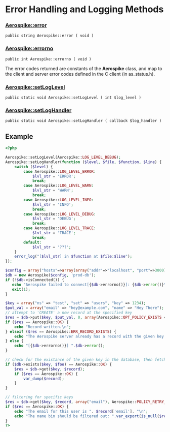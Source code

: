 
# Error Handling and Logging Methods

### [Aerospike::error](aerospike_error.md)
```
public string Aerospike::error ( void )
```

### [Aerospike::errorno](aerospike_errorno.md)
```
public int Aerospike::errorno ( void )
```

The error codes returned are constants of the **Aerospike** class, and map to
the client and server error codes defined in the C client (in as_status.h).

### [Aerospike::setLogLevel](aerospike_setloglevel.md)
```
public static void Aerospike::setLogLevel ( int $log_level )
```

### [Aerospike::setLogHandler](aerospike_setloghandler.md)
```
public static void Aerospike::setLogHandler ( callback $log_handler )
```

## Example

```php
<?php

Aerospike::setLogLevel(Aerospike::LOG_LEVEL_DEBUG);
Aerospike::setLogHandler(function ($level, $file, $function, $line) {
    switch ($level) {
        case Aerospike::LOG_LEVEL_ERROR:
            $lvl_str = 'ERROR';
            break;
        case Aerospike::LOG_LEVEL_WARN:
            $lvl_str = 'WARN';
            break;
        case Aerospike::LOG_LEVEL_INFO:
            $lvl_str = 'INFO';
            break;
        case Aerospike::LOG_LEVEL_DEBUG:
            $lvl_str = 'DEBUG';
            break;
        case Aerospike::LOG_LEVEL_TRACE:
            $lvl_str = 'TRACE';
            break;
        default:
            $lvl_str = '???';
    }
    error_log("[$lvl_str] in $function at $file:$line");
});

$config = array("hosts"=>array(array("addr"=>"localhost", "port"=>3000)));
$db = new Aerospike($config, 'prod-db');
if (!$db->isConnected()) {
   echo "Aerospike failed to connect[{$db->errorno()}]: {$db->error()}\n";
   exit(1);
}

$key = array("ns" => "test", "set" => "users", "key" => 1234);
$put_val = array("email" => "hey@example.com", "name" => "Hey There");
// attempt to 'CREATE' a new record at the specified key
$res = $db->put($key, $put_val, 0, array(Aerospike::OPT_POLICY_EXISTS => Aerospike:POLICY_EXISTS_CREATE));
if ($res == Aerospike::OK) {
    echo "Record written.\n";
} elseif ($res == Aerospike::ERR_RECORD_EXISTS) {
    echo "The Aerospike server already has a record with the given key.\n";
} else {
    echo "[{$db->errorno()}] ".$db->error();
}

// check for the existance of the given key in the database, then fetch it
if ($db->exists($key, $foo) == Aerospike::OK) {
    $res = $db->get($key, $record);
    if ($res == Aerospike::OK) {
        var_dump($record);
    }
}

// filtering for specific keys
$res = $db->get($key, $record, array("email"), Aerospike::POLICY_RETRY_ONCE);
if ($res == Aerospike::OK) {
    echo "The email for this user is ". $record['email']. "\n";
    echo "The name bin should be filtered out: ".var_export(is_null($record['name']), true). "\n";
}
?>
```
